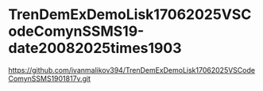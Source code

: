 # TrenDemExDemoLisk17062025VSCodeComynSSMS19-date20082025times1903
https://github.com/ivanmalikov394/TrenDemExDemoLisk17062025VSCodeComynSSMS1901817v.git
